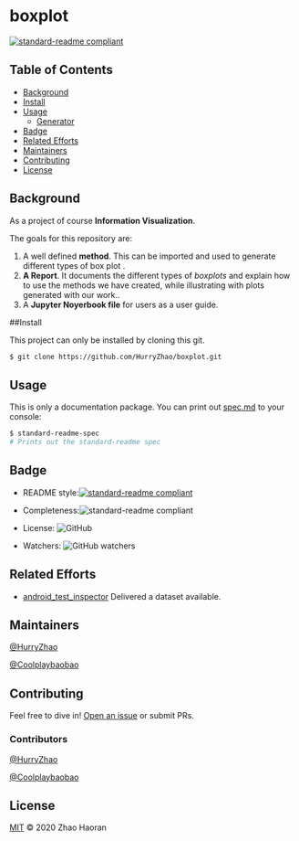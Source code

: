 # boxplot

[![standard-readme compliant](https://img.shields.io/badge/readme%20style-standard-brightgreen.svg?style=flat-square)](https://github.com/RichardLitt/standard-readme)

## Table of Contents

- [Background](#background)
- [Install](#install)
- [Usage](#usage)
  - [Generator](#generator)
- [Badge](#badge)
- [Related Efforts](#related-efforts)
- [Maintainers](#maintainers)
- [Contributing](#contributing)
- [License](#license)

## Background

As a project of course **Information Visualization**.

The goals for this repository are:

1. A well defined **method**. This can be imported and used to generate different types of box plot .
2. **A Report**. It documents the different types of *boxplots* and explain how to use the methods we have created, while illustrating with plots generated with our work..
3. A **Jupyter Noyerbook file** for users as a user guide.

##Install

This project can only be installed by cloning this git.

```sh
$ git clone https://github.com/HurryZhao/boxplot.git
```

## Usage

This is only a documentation package. You can print out [spec.md](spec.md) to your console:

```sh
$ standard-readme-spec
# Prints out the standard-readme spec
```

## Badge



- README style:[![standard-readme compliant](https://img.shields.io/badge/readme%20style-standard-brightgreen.svg?style=flat-square)](https://github.com/RichardLitt/standard-readme)

- Completeness:![standard-readme compliant](https://img.shields.io/badge/complete-100%25-green)

- License: ![GitHub](https://img.shields.io/github/license/HurryZhao/boxplot)

- Watchers: ![GitHub watchers](https://img.shields.io/github/watchers/HurryZhao/boxplot?style=social)

## Related Efforts

- [android_test_inspector](https://github.com/luiscruz/android_test_inspector) Delivered a dataset available.

## Maintainers

[@HurryZhao](https://github.com/HurryZhao)

[@Coolplaybaobao](https://github.com/Coolplaybaobao)

## Contributing

Feel free to dive in! [Open an issue](https://github.com/HurryZhao/boxplot/issues) or submit PRs.

### Contributors

[@HurryZhao](https://github.com/HurryZhao)

[@Coolplaybaobao](https://github.com/Coolplaybaobao)

## License

[MIT](LICENSE) © 2020 Zhao Haoran